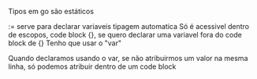 Tipos em go são estáticos

:= serve para declarar variaveis
tipagem automatica
Só é acessivel dentro de escopos, code block {}, se quero declarar uma variavel fora do code block de {}
Tenho que usar o "var"

Quando declaramos usando o var, se não atribuirmos um valor na mesma linha, só podemos atribuir dentro de um code block
